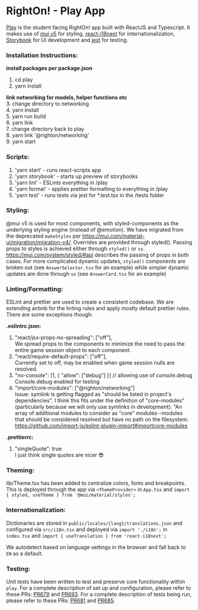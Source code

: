 # RightOn! - Play App

[Play](https://play.rightoneducation.com) is the student facing RightOn! app built with ReactJS and Typescript. It makes use of [mui v5](https://mui.com/material-ui/migration/migration-v4/) for styling, [react-i18next](https://react.i18next.com/) for internationalization, [Storybook](https://storybook.js.org/) for UI development  and [jest](https://jestjs.io/docs/getting-started) for testing.

### Installation Instructions:

<strong> install packages per package.json </strong>

1. cd play
2. yarn install

<strong> link networking for models, helper functions etc </strong>  
3. change directory to networking  
4. yarn install  
5. yarn run build  
6. yarn link  
7. change directory back to play  
8. yarn link '@righton/networking'  
9. yarn start

### Scripts:

1. 'yarn start' - runs react-scripts app
2. 'yarn storybook' - starts up preview of storybooks
3. 'yarn lint' - ESLints everything in /play
4. 'yarn format' - applies prettier formatting to everything in /play
5. 'yarn test' - runs tests via jest for *.test.tsx in the /tests folder

### Styling:

@mui v5 is used for most components, with styled-components as the underlying styling engine (instead of @emotion). We have migrated from the deprecated `makeStyles` per https://mui.com/material-ui/migration/migration-v4/. Overrides are provided through styled(). Passing props to styles is achieved either through `styled()` or `sx`. https://mui.com/system/styled/#api describes the passing of props in both cases. For more complicated dynamic updates, `styled()` components are broken out (see `AnswerSelector.tsx` for an example) while simpler dynamic updates are done through `sx` (see `AnswerCard.tsx` for an example)

### Linting/Formatting:

ESLint and prettier are used to create a consistent codebase. We are extending airbnb for the linting rules and apply mostly default prettier rules.
There are some exceptions though:

<strong> .eslintrc.json: </strong>

1.  "react/jsx-props-no-spreading": ["off"],  
    We spread props to the components to minimize the need to pass the entire game session object to each component.
2.  "react/require-default-props": ["off"],  
    Currently set to off, may be enabled when game session nulls are resolved.
3.  "no-console": [1, { "allow": ["debug"] }] // allowing use of console.debug  
    Console.debug enabled for testing
4.  "import/core-modules": ["@righton/networking"]  
     Issue: symlink is getting flagged as "should be listed in project's dependencies". I think this fits under the definition of "core-modules"
    (particularly because we will only use symlinks in development):
    "An array of additional modules to consider as "core" modules--modules that should be considered resolved
    but have no path on the filesystem: https://github.com/import-js/eslint-plugin-import#importcore-modules

<strong> .prettierrc: </strong>

1.  "singleQuote": true  
    I just think single quotes are nicer :sunglasses:

### Theming:

lib/Theme.tsx has been added to centralize colors, fonts and breakpoints. This is deployed through the app via `<ThemeProvider>` in `App.tsx` and `import { styled, useTheme } from '@mui/material/styles';` 

### Internationalization:

Dictionaries are stored in `public/locales/{lang}/translations.json` and configured via `src/i18n.tsx` and deployed via `import './i18n';` in `index.tsx` and `import { useTranslation } from 'react-i18next';` 

We autodetect based on language settings in the browser and fall back to `EN` as a default.

### Testing:

Unit tests have been written to test and preserve core functionality within `play`. For a complete description of set up and configuration, please refer to these PRs: [PR679](https://github.com/rightoneducation/righton-app/pull/679) and [PR693](https://github.com/rightoneducation/righton-app/pull/693). For a complete description of tests being run, please refer to these PRs: [PR681](https://github.com/rightoneducation/righton-app/pull/681) and [PR685](https://github.com/rightoneducation/righton-app/pull/685).


